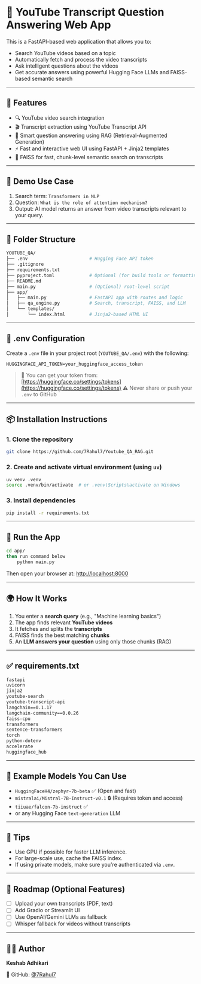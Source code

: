 
# 🎥 YouTube Transcript Question Answering Web App

This is a FastAPI-based web application that allows you to:
- Search YouTube videos based on a topic
- Automatically fetch and process the video transcripts
- Ask intelligent questions about the videos
- Get accurate answers using powerful Hugging Face LLMs and FAISS-based semantic search

---

## 🚀 Features

- 🔍 YouTube video search integration
- 🎬 Transcript extraction using YouTube Transcript API
- 🧠 Smart question answering using RAG (Retrieval-Augmented Generation)
- ⚡ Fast and interactive web UI using FastAPI + Jinja2 templates
- 🔎 FAISS for fast, chunk-level semantic search on transcripts

---

## 🧪 Demo Use Case

1. Search term: `Transformers in NLP`
2. Question: `What is the role of attention mechanism?`
3. Output: AI model returns an answer from video transcripts relevant to your query.

---

## 📁 Folder Structure

```bash
YOUTUBE_QA/
├── .env                       # Hugging Face API token
├── .gitignore
├── requirements.txt
├── pyproject.toml             # Optional (for build tools or formatting)
├── README.md
├── main.py                    # (Optional) root-level script
├── app/
│   ├── main.py                # FastAPI app with routes and logic
│   ├── qa_engine.py           # Search, transcript, FAISS, and LLM
│   └── templates/
│       └── index.html         # Jinja2-based HTML UI
````

---

## 🔐 .env Configuration

Create a `.env` file in your project root (`YOUTUBE_QA/.env`) with the following:

```env
HUGGINGFACE_API_TOKEN=your_huggingface_access_token
```

> 🔑 You can get your token from: [https://huggingface.co/settings/tokens](https://huggingface.co/settings/tokens)
> ⚠️ Never share or push your `.env` to GitHub

---

## 📦 Installation Instructions

### 1. Clone the repository

```bash
git clone https://github.com/7Rahul7/Youtube_QA_RAG.git

```

### 2. Create and activate virtual environment (using `uv`)

```bash
uv venv .venv
source .venv/bin/activate  # or .venv\Scripts\activate on Windows
```

### 3. Install dependencies

```bash
pip install -r requirements.txt
```

---

## 🧠 Run the App

```bash
cd app/
then run command below
    python main.py
```

Then open your browser at: [http://localhost:8000](http://localhost:8000)

---

## 🌍 How It Works

1. You enter a **search query** (e.g., "Machine learning basics")
2. The app finds relevant **YouTube videos**
3. It fetches and splits the **transcripts**
4. FAISS finds the best matching **chunks**
5. An **LLM answers your question** using only those chunks (RAG)

---

## ✅ requirements.txt

```txt
fastapi
uvicorn
jinja2
youtube-search
youtube-transcript-api
langchain==0.1.17
langchain-community==0.0.26
faiss-cpu
transformers
sentence-transformers
torch
python-dotenv
accelerate
huggingface_hub
```

---

## 🧱 Example Models You Can Use

* `HuggingFaceH4/zephyr-7b-beta` ✅ (Open and fast)
* `mistralai/Mistral-7B-Instruct-v0.1` 🔒 (Requires token and access)
* `tiiuae/falcon-7b-instruct` ✅
* or any Hugging Face `text-generation` LLM

---

## 📌 Tips

* Use GPU if possible for faster LLM inference.
* For large-scale use, cache the FAISS index.
* If using private models, make sure you're authenticated via `.env`.

---

## 📌 Roadmap (Optional Features)

* [ ] Upload your own transcripts (PDF, text)
* [ ] Add Gradio or Streamlit UI
* [ ] Use OpenAI/Gemini LLMs as fallback
* [ ] Whisper fallback for videos without transcripts

---

## 🧑‍💻 Author

**Keshab Adhikari**

🔗 GitHub: [@7Rahul7](https://github.com/7Rahul7)

